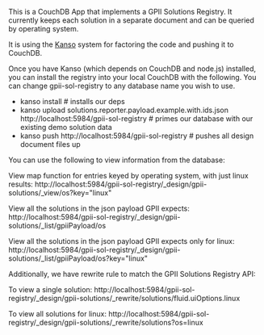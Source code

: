 This is a CouchDB App that implements a GPII Solutions Registry. It currently 
keeps each solution in a separate document and can be queried by operating
system.

It is using the [Kanso](http://kan.so) system for factoring the code and pushing it to 
CouchDB.

Once you have Kanso (which depends on CouchDB and node.js) installed, you
can install the registry into your local CouchDB with the following. You
can change gpii-sol-registry to any database name you wish to use.

* kanso install # installs our deps
* kanso upload solutions.reporter.payload.example.with.ids.json http://localhost:5984/gpii-sol-registry # primes our database with our existing demo solution data
* kanso push http://localhost:5984/gpii-sol-registry # pushes all design document files up

You can use the following to view information from the database:

View map function for entries keyed by operating system, with just linux results:
http://localhost:5984/gpii-sol-registry/_design/gpii-solutions/_view/os?key="linux"

View all the solutions in the json payload GPII expects:
http://localhost:5984/gpii-sol-registry/_design/gpii-solutions/_list/gpiiPayload/os

View all the solutions in the json payload GPII expects only for linux:
http://localhost:5984/gpii-sol-registry/_design/gpii-solutions/_list/gpiiPayload/os?key="linux"

Additionally, we have rewrite rule to match the GPII Solutions Registry API:

To view a single solution:
http://localhost:5984/gpii-sol-registry/_design/gpii-solutions/_rewrite/solutions/fluid.uiOptions.linux

To view all solutions for linux:
http://localhost:5984/gpii-sol-registry/_design/gpii-solutions/_rewrite/solutions?os=linux
